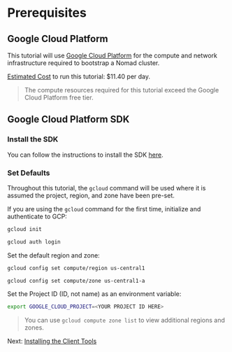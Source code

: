 # Prerequisites
## Google Cloud Platform
This tutorial will use [Google Cloud Platform](https://cloud.google.com/gcp) for the compute and network infrastructure required to bootstrap a Nomad cluster.

[Estimated Cost](https://cloud.google.com/products/calculator#id=0fa0ba73-1475-4eaa-b727-3020feaf871c) to run this tutorial: $11.40 per day.

> The compute resources required for this tutorial exceed the Google Cloud Platform free tier.

## Google Cloud Platform SDK
### Install the SDK
You can follow the instructions to install the SDK [here](https://cloud.google.com/sdk/docs/install-sdk).

### Set Defaults
Throughout this tutorial, the `gcloud` command will be used where it is assumed the project, region, and zone have been pre-set.

If you are using the `gcloud` command for the first time, initialize and authenticate to GCP:
```bash
gcloud init

gcloud auth login
```

Set the default region and zone:
```bash
gcloud config set compute/region us-central1

gcloud config set compute/zone us-central1-a
```

Set the Project ID (ID, not name) as an environment variable:
```bash
export GOOGLE_CLOUD_PROJECT=<YOUR PROJECT ID HERE>
```

> You can use `gcloud compute zone list` to view additional regions and zones.

Next: [Installing the Client Tools](02-client-tools.md)